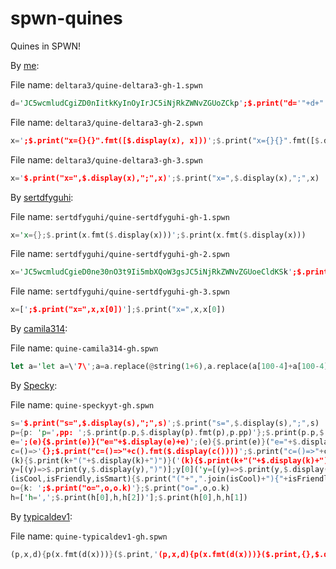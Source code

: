 # spwn-quines
Quines in SPWN!

By [me](https://github.com/Deltara3):

File name: `deltara3/quine-deltara3-gh-1.spwn`
```rust
d='JC5wcmludCgiZD0nIitkKyInOyIrJC5iNjRkZWNvZGUoZCkp';$.print("d='"+d+"';"+$.b64decode(d))
```
File name: `deltara3/quine-deltara3-gh-2.spwn`
```rust
x=';$.print("x={}{}".fmt([$.display(x), x]))';$.print("x={}{}".fmt([$.display(x), x]))
```
File name: `deltara3/quine-deltara3-gh-3.spwn`
```rust
x='$.print("x=",$.display(x),";",x)';$.print("x=",$.display(x),";",x)
```

By [sertdfyguhi](https://github.com/sertdfyguhi):

File name: `sertdfyguhi/quine-sertdfyguhi-gh-1.spwn`
```rust
x='x={};$.print(x.fmt($.display(x)))';$.print(x.fmt($.display(x)))
```

File name: `sertdfyguhi/quine-sertdfyguhi-gh-2.spwn`
```rust
x='JC5wcmludCgieD0ne30nO3t9Ii5mbXQoW3gsJC5iNjRkZWNvZGUoeCldKSk';$.print("x='{}';{}".fmt([x,$.b64decode(x)]))
```

File name: `sertdfyguhi/quine-sertdfyguhi-gh-3.spwn`
```rust
x=[';$.print("x=",x,x[0])'];$.print("x=",x,x[0])
```

By [camila314](https://github.com/camila314):

File name: `quine-camila314-gh.spwn`
```rust
let a='let a=\'7\';a=a.replace(@string(1+6),a.replace(a[100-4]+a[100-4],a[100-4]+a[100-4]).replace(a[6],"\\\\"+a[6]));$.print(a)';a=a.replace(@string(1+6),a.replace(a[100-4]+a[100-4],a[100-4]+a[100-4]).replace(a[6],"\\"+a[6]));$.print(a)
```

By [Specky](https://github.com/SpeckyYT):

File name: `quine-speckyyt-gh.spwn`
```rust
s='$.print("s=",$.display(s),";",s)';$.print("s=",$.display(s),";",s)
p={p: 'p=',pp: ';$.print(p.p,$.display(p).fmt(p),p.pp)'};$.print(p.p,$.display(p).fmt(p),p.pp)
e=';(e){$.print(e)}("e="+$.display(e)+e)';(e){$.print(e)}("e="+$.display(e)+e)
c=()=>'{};$.print("c=()=>"+c().fmt($.display(c())))';$.print("c=()=>"+c().fmt($.display(c())))
(k){$.print(k+"("+$.display(k)+")")}('(k){$.print(k+"("+$.display(k)+")")}')
y=[(y)=>$.print(y,$.display(y),")")];y[0]('y=[(y)=>$.print(y,$.display(y),")")];y[0](')
(isCool,isFriendly,isSmart){$.print("("+",".join(isCool)+"){"+isFriendly+isSmart+isCool as@string+"".join([isFriendly,isSmart].map(v=>","+$.display(v)))+")")}(['isCool','isFriendly','isSmart'],'$.print','("("+",".join(isCool)+"){"+isFriendly+isSmart+isCool as@string+"".join([isFriendly,isSmart].map(v=>","+$.display(v)))+")")}(')
o={k: ';$.print("o=",o,o.k)'};$.print("o=",o,o.k)
h=['h=',';$.print(h[0],h,h[2])'];$.print(h[0],h,h[1])
```

By [typicaldev1](https://github.com/typicaldev1):

File name: `quine-typicaldev1-gh.spwn`
```rust
(p,x,d){p(x.fmt(d(x)))}($.print,'(p,x,d){p(x.fmt(d(x)))}($.print,{},$.display)',$.display)
```
